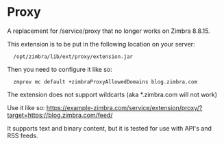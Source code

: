 # Proxy
A replacement for /service/proxy that no longer works on Zimbra 8.8.15.

This extension is to be put in the following location on your server: 

      /opt/zimbra/lib/ext/proxy/extension.jar

Then you need to configure it like so:

      zmprov mc default +zimbraProxyAllowedDomains blog.zimbra.com

The extension does not support wildcarts (aka *.zimbra.com will not work)

Use it like so:
https://example-zimbra.com/service/extension/proxy/?target=https://blog.zimbra.com/feed/

It supports text and binary content, but it is tested for use with API's and RSS feeds.
